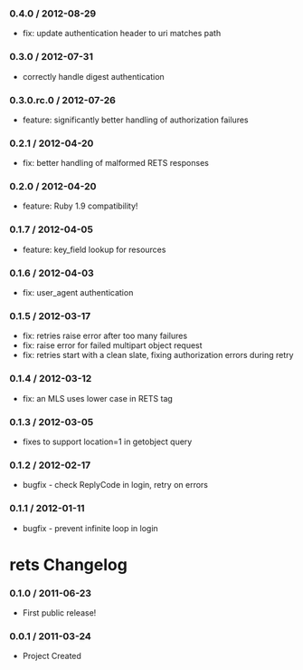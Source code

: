 ### 0.4.0 / 2012-08-29

* fix: update authentication header to uri matches path

### 0.3.0 / 2012-07-31

* correctly handle digest authentication

### 0.3.0.rc.0 / 2012-07-26

* feature: significantly better handling of authorization failures

### 0.2.1 / 2012-04-20

* fix: better handling of malformed RETS responses

### 0.2.0 / 2012-04-20

* feature: Ruby 1.9 compatibility!

### 0.1.7 / 2012-04-05

* feature: key_field lookup for resources

### 0.1.6 / 2012-04-03

* fix: user_agent authentication

### 0.1.5 / 2012-03-17

* fix: retries raise error after too many failures
* fix: raise error for failed multipart object request
* fix: retries start with a clean slate, fixing authorization errors during retry

### 0.1.4 / 2012-03-12

* fix: an MLS uses lower case in RETS tag

### 0.1.3 / 2012-03-05

* fixes to support location=1 in getobject query

### 0.1.2 / 2012-02-17

* bugfix - check ReplyCode in login, retry on errors

### 0.1.1 / 2012-01-11

* bugfix - prevent infinite loop in login

# rets Changelog

### 0.1.0 / 2011-06-23

* First public release!

### 0.0.1 / 2011-03-24

* Project Created
